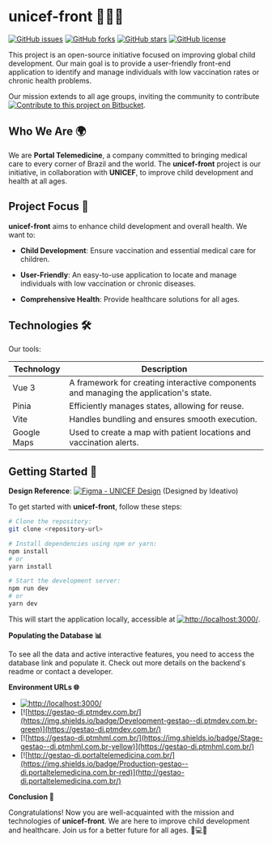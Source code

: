 # unicef-front 👩‍💻🚀

[![GitHub issues](https://img.shields.io/github/issues/ptmtech/unicef-front)](https://github.com/ptmtech/unicef-front/issues)
[![GitHub forks](https://img.shields.io/github/forks/ptmtech/unicef-front)](https://github.com/ptmtech/unicef-front/network)
[![GitHub stars](https://img.shields.io/github/stars/ptmtech/unicef-front)](https://github.com/ptmtech/unicef-front/stargazers)
[![GitHub license](https://img.shields.io/github/license/ptmtech/unicef-front)](https://github.com/ptmtech/unicef-front/blob/main/LICENSE)

This project is an open-source initiative focused on improving global child development. Our main goal is to provide a user-friendly front-end application to identify and manage individuals with low vaccination rates or chronic health problems.

Our mission extends to all age groups, inviting the community to contribute [![Contribute to this project on Bitbucket](https://img.shields.io/badge/Contribute%20on-Bitbucket-blue)](https://bitbucket.org/ptmtech/central-database/src/9e64eebea2ee/?at=development).

## Who We Are 🌍

We are **Portal Telemedicine**, a company committed to bringing medical care to every corner of Brazil and the world. The **unicef-front** project is our initiative, in collaboration with **UNICEF**, to improve child development and health at all ages.

## Project Focus 🎯

**unicef-front** aims to enhance child development and overall health. We want to:

- **Child Development**: Ensure vaccination and essential medical care for children.

- **User-Friendly**: An easy-to-use application to locate and manage individuals with low vaccination or chronic diseases.

- **Comprehensive Health**: Provide healthcare solutions for all ages.

## Technologies 🛠️

Our tools:

| Technology     | Description                                                |
| -------------- | -------------------------------------------------------- |
| Vue 3          | A framework for creating interactive components and managing the application's state. |
| Pinia          | Efficiently manages states, allowing for reuse. |
| Vite           | Handles bundling and ensures smooth execution. |
| Google Maps    | Used to create a map with patient locations and vaccination alerts. |

## Getting Started 🚀

**Design Reference**: [![Figma - UNICEF Design](https://img.shields.io/badge/Figma%20-%20UNICEF%20Design-lightgrey)](https://www.figma.com/file/xES2u6O7dWbB2ure5IDOcH/UNICEF?type=design&node-id=834%3A21405&mode=design&t=6YkpTih7bawdiX2a-1) (Designed by Ideativo)

To get started with **unicef-front**, follow these steps:

```bash
# Clone the repository:
git clone <repository-url>

# Install dependencies using npm or yarn:
npm install
# or
yarn install

# Start the development server:
npm run dev
# or
yarn dev
```

This will start the application locally, accessible at [![http://localhost:3000/](https://img.shields.io/badge/Local-localhost-blue)](http://localhost:3000/).

**Populating the Database 📊**

To see all the data and active interactive features, you need to access the database link and populate it. Check out more details on the backend's readme or contact a developer.

**Environment URLs 🌐**

- [![http://localhost:3000/](https://img.shields.io/badge/Local-localhost-blue)](http://localhost:3000/)
- [![https://gestao-di.ptmdev.com.br/](https://img.shields.io/badge/Development-gestao--di.ptmdev.com.br-green)](https://gestao-di.ptmdev.com.br/)
- [![https://gestao-di.ptmhml.com.br/](https://img.shields.io/badge/Stage-gestao--di.ptmhml.com.br-yellow)](https://gestao-di.ptmhml.com.br/)
- [![http://gestao-di.portaltelemedicina.com.br/](https://img.shields.io/badge/Production-gestao--di.portaltelemedicina.com.br-red)](http://gestao-di.portaltelemedicina.com.br/)

**Conclusion 🎉**

Congratulations! Now you are well-acquainted with the mission and technologies of **unicef-front**. We are here to improve child development and healthcare. Join us for a better future for all ages. 🙌💻✨